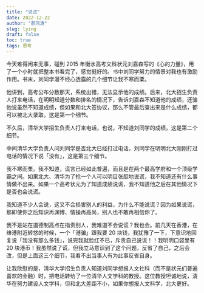 ```yaml
---
title: "说谎"
date: 2022-12-22
author: "郝鸿涛"
slug: lying
draft: false
toc: true
tags: 思考
---
```


今天难得闲来无事，碰到 2015 年衡水高考文科状元刘嘉森写的《心的力量》，用了一个小时就把整本书看完了，感觉挺好的。书中刘同学努力的情景对我也有激励作用。书末，刘同学漫不经心透露的几个细节让我不寒而栗。

他讲到，高考公布分数那天，系统出错，无法显示他的成绩。后来，北大招生负责人打来电话，在明明知道分数和排名的情况下，告诉刘嘉森不知道他的成绩，还骗他说虽然不知道成绩，但如果和北大签协议，那么不管最后查出来是什么成绩，都可以被北大录取。这是第一个细节。

不久后，清华大学招生负责人打来电话，也说，不知道刘同学的成绩，这是第二个细节。

中间清华大学负责人问刘同学是否北大已经打过电话，刘同学在明明北大刚刚打过电话的情况下说「没有」，这是第三个细节。

我不寒而栗。我不知道，谎言已经如此普遍，而且是在两个最高学府和一个顶级学霸之间。如果北大、清华为了抢一个人可以明目张胆地说谎，我不知道还有什么事情做不出来。如果一个高考状元为了知道成绩说谎，我不知道他之后在其他情况下是否也会说谎。

我知道不少人会说，这又不会损害别人的利益，为什么不能说谎？因为如果说谎，那即使你之后知识再渊博、情操再高尚，别人也不敢再相信你了。

我不是站在道德制高点在指责别人，我难道不会说谎？我也会。前几天在香港，在维港附近转悠的时候，一个「港骗」跟我要 20 块钱，我犹豫了一下，下意识地回复说「我没有那么多钱」，说完我就脸红不已，斥责自己说谎！！我明明口袋里有 20 块港币！我虽然说了谎，但我立马意识到了这个问题，反省了自己，之后会改，但是上面这三个细节，我看不出当事人有为此事反省自身。

让我欣慰的是，清华大学招生负责人知道刘同学想报人文社科（而不是状元们普遍喜欢的金融）时，把电话转给了一位清华人文学科的教授。这位教授坦诚地说，清华在努力建设人文学科，但和北大差距不小，如果你想报人文科学，北大更好。